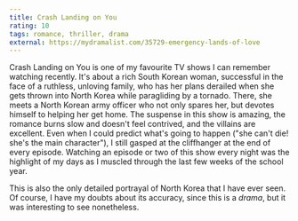 ```yaml
---
title: Crash Landing on You
rating: 10
tags: romance, thriller, drama
external: https://mydramalist.com/35729-emergency-lands-of-love
---
```


Crash Landing on You is one of my favourite TV shows I can remember watching recently. It's about a
rich South Korean woman, successful in the face of a ruthless, unloving family, who has her plans
derailed when she gets thrown into North Korea while paragliding by a tornado. There, she meets a
North Korean army officer who not only spares her, but devotes himself to helping her get home. The
suspense in this show is amazing, the romance burns slow and doesn't feel contrived, and the
villains are excellent. Even when I could predict what's going to happen ("she can't die! she's the
main character"), I still gasped at the cliffhanger at the end of every episode. Watching an episode
or two of this show every night was the highlight of my days as I muscled through the last few weeks
of the school year.

This is also the only detailed portrayal of North Korea that I have ever seen. Of course, I have my
doubts about its accuracy, since this is a _drama_, but it was interesting to see nonetheless.
